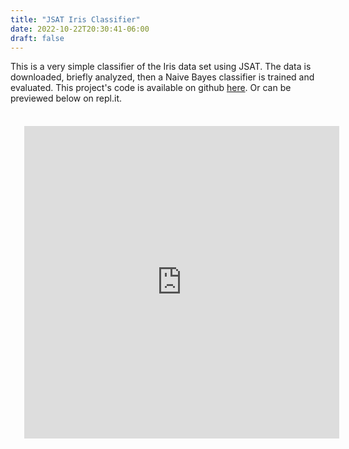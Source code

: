 ```yaml
---
title: "JSAT Iris Classifier"
date: 2022-10-22T20:30:41-06:00
draft: false 
---
```


This is a very simple classifier of the Iris data set using JSAT. The data is downloaded, briefly analyzed, then a Naive Bayes classifier is trained and evaluated. This project's code is available on github [here](https://github.com/timhradil/JSAT-Iris-Classifier). Or can be previewed below on repl.it.

<iframe style="padding:22px" frameborder="0" width="100%" height="500px" src="https://replit.com/@TimHradil/JSAT-Iris-Classifier?embed=true"></iframe>
